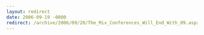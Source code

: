 ```yaml
---
layout: redirect
date: 2006-09-19 -0800
redirect: /archive/2006/09/20/The_Mix_Conferences_Will_End_With_09.aspx/
---
```

